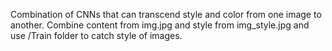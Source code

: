 Combination of CNNs that can transcend style and color from one image to another. 
Combine content from img.jpg and style from img_style.jpg and use /Train folder to catch style of images.
